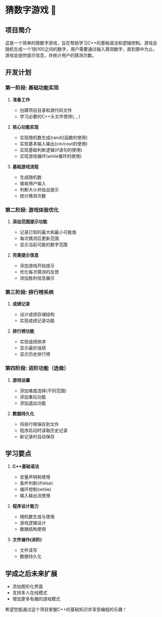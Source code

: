 # 猜数字游戏 🎲

## 项目简介
这是一个简单的猜数字游戏，旨在帮助学习C++的基础语法和逻辑控制。游戏会随机生成一个1到100之间的数字，用户需要通过输入猜测数字，直到猜中为止。游戏会提供提示信息，并统计用户的猜测次数。

## 开发计划

### 第一阶段: 基础功能实现
1. **准备工作**
   - 创建项目目录和源代码文件
   - 学习必要的C++头文件使用(<iostream>, <cstdlib>, <ctime>)

2. **核心功能实现**
   - 实现随机数生成(rand()函数的使用)
   - 实现基本输入输出(cin/cout的使用)
   - 实现基础判断逻辑(if语句的使用)
   - 实现游戏循环(while循环的使用)

3. **基础游戏流程**
   - 生成随机数
   - 接收用户输入
   - 判断大小并给出提示
   - 统计猜测次数

### 第二阶段: 游戏体验优化
1. **添加范围提示功能**
   - 记录已知的最大和最小可能值
   - 每次猜测后更新范围
   - 显示当前可能的数字范围

2. **完善提示信息**
   - 添加游戏开始提示
   - 优化每次猜测的反馈
   - 添加胜利信息展示

### 第三阶段: 排行榜系统
1. **成绩记录**
   - 设计成绩存储结构
   - 实现成绩记录功能

2. **排行榜功能**
   - 实现成绩排序
   - 显示最好成绩
   - 显示历史排行榜

### 第四阶段: 进阶功能（选做）
1. **游戏设置**
   - 添加难度选择(不同范围)
   - 添加重玩功能
   - 添加退出功能

2. **数据持久化**
   - 将排行榜保存到文件
   - 程序启动时读取历史记录
   - 新记录时自动保存

## 学习要点
1. **C++基础语法**
   - 变量声明和使用
   - 条件判断(if/else)
   - 循环控制(while)
   - 输入输出流使用

2. **程序设计能力**
   - 随机数生成与使用
   - 游戏逻辑设计
   - 数据结构使用

3. **文件操作(进阶)**
   - 文件读写
   - 数据持久化

## 学成之后未来扩展
- 添加图形化界面
- 支持多人在线模式
- 增加更多有趣的游戏模式

希望您能通过这个项目掌握C++的基础知识并享受编程的乐趣！
